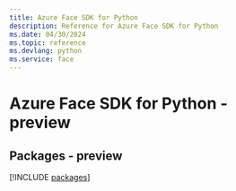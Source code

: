 ```yaml
---
title: Azure Face SDK for Python
description: Reference for Azure Face SDK for Python
ms.date: 04/30/2024
ms.topic: reference
ms.devlang: python
ms.service: face
---
```

# Azure Face SDK for Python - preview
## Packages - preview
[!INCLUDE [packages](face-index.md)]